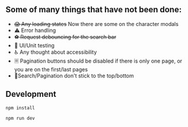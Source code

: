 ## Some of many things that have not been done:

- ~~😱 Any loading states~~ Now there are some on the character modals
- ⚠️ Error handling
- ~~⚽ Request debouncing for the search bar~~
- 🧪 UI/Unit testing
- ♿ Any thought about accessibility
- 🗏 Pagination buttons should be disabled if there is only one page, or you are on the first/last pages
- 🥍Search/Pagination don't stick to the top/bottom

## Development

```
npm install
```

```
npm run dev
```
